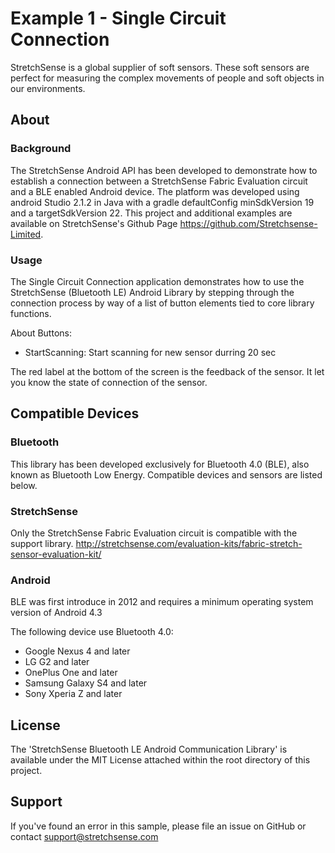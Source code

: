 # Example 1 - Single Circuit Connection  

StretchSense is a global supplier of soft sensors. These soft sensors are perfect for measuring the complex movements of people and soft objects in our environments. 

## About
### Background
The StretchSense Android API has been developed to demonstrate how to establish a connection between a StretchSense Fabric Evaluation circuit and a BLE enabled Android device. The platform was developed using android Studio 2.1.2 in Java with a gradle defaultConfig minSdkVersion 19 and a targetSdkVersion 22.
This project and additional examples are available on StretchSense's Github Page https://github.com/Stretchsense-Limited.

### Usage
The Single Circuit Connection application demonstrates how to use the StretchSense (Bluetooth LE) Android Library by stepping through the connection process by way of a list of button elements tied to core library functions.

About Buttons:
* StartScanning: Start scanning for new sensor durring 20 sec

	
The red label at the bottom of the screen is the feedback of the sensor. It let you know the state of connection of the sensor.


## Compatible Devices

### Bluetooth
This library has been developed exclusively for Bluetooth 4.0 (BLE), also known as Bluetooth Low Energy. Compatible devices and sensors are listed below. 

### StretchSense
Only the StretchSense Fabric Evaluation circuit is compatible with the support library.
http://stretchsense.com/evaluation-kits/fabric-stretch-sensor-evaluation-kit/

### Android
BLE was first introduce in 2012 and requires a minimum operating system version of Android 4.3

The following device use Bluetooth 4.0:
*	Google Nexus 4 and later
*	LG G2 and later
*   OnePlus One and later
*   Samsung Galaxy S4 and later
*   Sony Xperia Z and later

## License
The 'StretchSense Bluetooth LE Android Communication Library' is available under the MIT License attached within the root directory of this project.

## Support

If you've found an error in this sample, please file an issue on GitHub or contact support@stretchsense.com